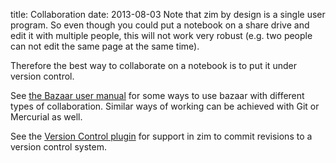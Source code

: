 title: Collaboration
date: 2013-08-03
Note that zim by design is a single user program. So even though you could put a notebook on a share drive and edit it with multiple people, this will not work very robust (e.g. two people can not edit the same page at the same time).

Therefore the best way to collaborate on a notebook is to put it under version control.

See [the Bazaar user manual](http://doc.bazaar.canonical.com/bzr.dev/en/user-guide/index.html) for some ways to use bazaar with different types of collaboration. Similar ways of working can be achieved with Git or Mercurial as well.

See the [Version Control plugin](../Plugins/Version_Control.markdown) for support in zim to commit revisions to a version control system. 

